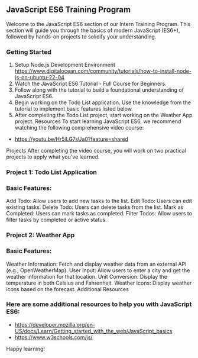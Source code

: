 ## JavaScript ES6 Training Program
Welcome to the JavaScript ES6 section of our Intern Training Program. This section will guide you through the basics of modern JavaScript (ES6+), followed by hands-on projects to solidify your understanding.

### Getting Started
1. Setup Node.js Development Environment https://www.digitalocean.com/community/tutorials/how-to-install-node-js-on-ubuntu-22-04
2. Watch the JavaScript ES6 Tutorial - Full Course for Beginners.
3. Follow along with the tutorial to build a foundational understanding of JavaScript ES6.
4. Begin working on the Todo List application. Use the knowledge from the tutorial to implement basic features listed below.
5. After completing the Todo List project, start working on the Weather App project.
Resources
To start learning JavaScript ES6, we recommend watching the following comprehensive video course:
- https://youtu.be/Hr5iLG7sUa0?feature=shared
 
Projects After completing the video course, you will work on two practical projects to apply what you've learned.

### Project 1: Todo List Application

### Basic Features:

Add Todo: Allow users to add new tasks to the list.
Edit Todo: Users can edit existing tasks.
Delete Todo: Users can delete tasks from the list.
Mark as Completed: Users can mark tasks as completed.
Filter Todos: Allow users to filter tasks by completed or active status.

### Project 2: Weather App

### Basic Features:

Weather Information: Fetch and display weather data from an external API (e.g., OpenWeatherMap).
User Input: Allow users to enter a city and get the weather information for that location.
Unit Conversion: Display the temperature in both Celsius and Fahrenheit.
Weather Icons: Display weather icons based on the forecast.
Additional Resources

### Here are some additional resources to help you with JavaScript ES6:

- https://developer.mozilla.org/en-US/docs/Learn/Getting_started_with_the_web/JavaScript_basics
- https://www.w3schools.com/js/

Happy learning!
